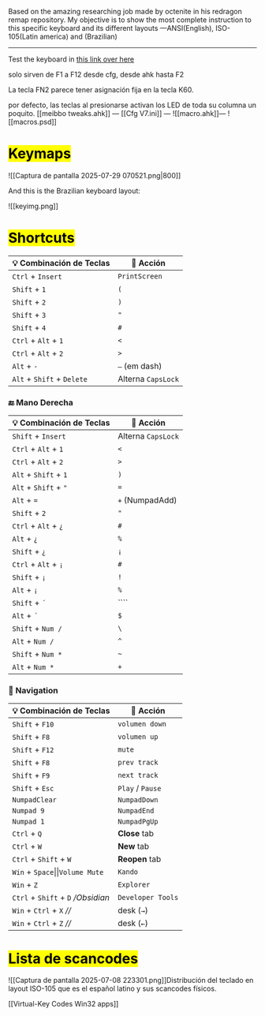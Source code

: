 Based on the amazing researching job made by octenite in his redragon remap repository. My objective is to show the most complete instruction to this specific keyboard and its different layouts —ANSI(English), ISO-105(Latin america) and (Brazilian)

***
Test the keyboard in [this link over here](https://stendec.io/yakt/)

solo sirven de F1 a F12 desde cfg, desde ahk hasta F2

La tecla FN2 parece tener asignación fija en la tecla K60. 

por defecto, las teclas al presionarse activan los LED de toda su columna un poquito.
[[meibbo tweaks.ahk]] — [[Cfg V7.ini]] — ![[macro.ahk]]— ![[macros.psd]]
# <mark class="hltr-blue">Keymaps</mark>

![[Captura de pantalla 2025-07-29 070521.png|800]]


And this is the Brazilian keyboard layout:

![[keyimg.png]]

# <mark class="hltr-green">Shortcuts</mark>

|💡 Combinación de Teclas|💫 Acción|
|---|---|
|`Ctrl` + `Insert`|`PrintScreen`|
|`Shift` + `1`|`(`|
|`Shift` + `2`|`)`|
|`Shift` + `3`|`"`|
|`Shift` + `4`|`#`|
|`Ctrl` + `Alt` + `1`|`<`|
|`Ctrl` + `Alt` + `2`|`>`|
|`Alt` + `-`|`—` (em dash)|
|`Alt` + `Shift` + `Delete`|Alterna `CapsLock`|

### 🔚 Mano Derecha

|💡 Combinación de Teclas|🌟 Acción|
|---|---|
|`Shift` + `Insert`|Alterna `CapsLock`|
|`Ctrl` + `Alt` + `1`|`<`|
|`Ctrl` + `Alt` + `2`|`>`|
|`Alt` + `Shift` + `1`|`)`|
|`Alt` + `Shift` + `"`|`=`|
|`Alt` + `=`|`+` (NumpadAdd)|
|`Shift` + `2`|`"`|
|`Ctrl` + `Alt` + `¿`|`#`|
|`Alt` + `¿`|`%`|
|`Shift` + `¿`|`¡`|
|`Ctrl` + `Alt` + `¡`|`#`|
|`Shift` + `¡`|`!`|
|`Alt` + `¡`|`%`|
|`Shift` + `´`|````|
|`Alt` + `´`|`$`|
|`Shift` + `Num /`|`\`|
|`Alt` + `Num /`|`^`|
|`Shift` + `Num *`|`~`|
|`Alt` + `Num *`|`+`|

### 🧭 Navigation

| 💡 Combinación de Teclas           | 🧩 Acción            |
| ---------------------------------- | -------------------- |
| `Shift` + `F10`                    | ``volumen down``     |
| `Shift` + `F8`                     | ``volumen up``       |
| `Shift` + `F12`                    | ``mute``             |
| `Shift` + `F8`                     | ``prev track``       |
| `Shift` + `F9`                     | ``next track``       |
| `Shift` + `Esc`                    | ``Play`` / ``Pause`` |
| `NumpadClear`                      | `NumpadDown`         |
| `Numpad 9`                         | `NumpadEnd`          |
| `Numpad 1`                         | `NumpadPgUp`         |
| `Ctrl` + `Q`                       | **Close** tab        |
| `Ctrl` + `W`                       | **New** tab          |
| `Ctrl` + `Shift` + `W`             | **Reopen** tab       |
| `Win` + `Space`\|\|`Volume Mute`   | ``Kando``            |
| `Win` + `Z`                        | `Explorer`           |
| `Ctrl` + `Shift` + `D` */Obsidian* | `Developer Tools`    |
| `Win` + `Ctrl` + `X` _//_          | desk (`→`)           |
| `Win` + `Ctrl` + `Z` _//_          | desk (`←`)           |

# <mark class="hltr-blue">Lista de scancodes</mark>
![[Captura de pantalla 2025-07-08 223301.png]]Distribución del teclado en layout ISO-105 que es el español latino y sus scancodes físicos.

[[Virtual-Key Codes Win32 apps]]

